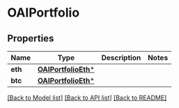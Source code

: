 # OAIPortfolio

## Properties
Name | Type | Description | Notes
------------ | ------------- | ------------- | -------------
**eth** | [**OAIPortfolioEth***](OAIPortfolioEth.md) |  | 
**btc** | [**OAIPortfolioEth***](OAIPortfolioEth.md) |  | 

[[Back to Model list]](../README.md#documentation-for-models) [[Back to API list]](../README.md#documentation-for-api-endpoints) [[Back to README]](../README.md)


